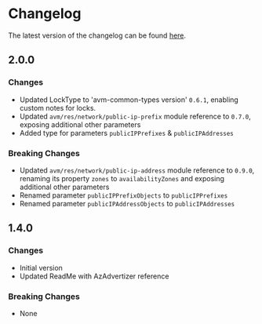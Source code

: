 # Changelog

The latest version of the changelog can be found [here](https://github.com/Azure/bicep-registry-modules/blob/main/avm/res/network/nat-gateway/CHANGELOG.md).

## 2.0.0

### Changes

- Updated LockType to 'avm-common-types version' `0.6.1`, enabling custom notes for locks.
- Updated `avm/res/network/public-ip-prefix` module reference to `0.7.0`, exposing additional other parameters
- Added type for parameters `publicIPPrefixes` & `publicIPAddresses`

### Breaking Changes

- Updated `avm/res/network/public-ip-address` module reference to `0.9.0`, renaming its property `zones` to `availabilityZones` and exposing additional other parameters
- Renamed parameter `publicIPPrefixObjects` to `publicIPPrefixes`
- Renamed parameter `publicIPAddressObjects` to `publicIPAddresses`

## 1.4.0

### Changes

- Initial version
- Updated ReadMe with AzAdvertizer reference

### Breaking Changes

- None
